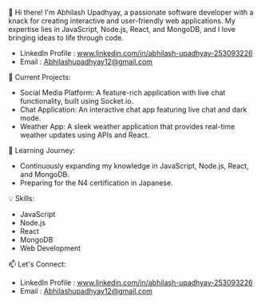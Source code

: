 👋 Hi there! I'm Abhilash Upadhyay, a passionate software developer with a knack for creating interactive and user-friendly web applications. My expertise lies in JavaScript, Node.js, React, and MongoDB, and I love bringing ideas to life through code.

 - LinkedIn Profile : www.linkedin.com/in/abhilash-upadhyay-253093226
 - Email : Abhilashupadhyay12@gmail.com

🔭 Current Projects:

 - Social Media Platform: A feature-rich application with live chat functionality, built using Socket.io.
 - Chat Application: An interactive chat app featuring live chat and dark mode.
 - Weather App: A sleek weather application that provides real-time weather updates using APIs and React.
   
🌱 Learning Journey:

 - Continuously expanding my knowledge in JavaScript, Node.js, React, and MongoDB.
 - Preparing for the N4 certification in Japanese.

💡 Skills:

 - JavaScript
 - Node.js
 - React
 - MongoDB
 - Web Development

📫 Let's Connect:
 - LinkedIn Profile : www.linkedin.com/in/abhilash-upadhyay-253093226
 - Email : Abhilashupadhyay12@gmail.com
   

